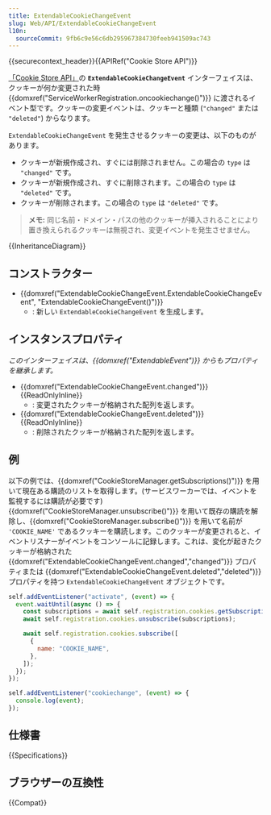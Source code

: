 ```yaml
---
title: ExtendableCookieChangeEvent
slug: Web/API/ExtendableCookieChangeEvent
l10n:
  sourceCommit: 9fb6c9e56c6db295967384730feeb941509ac743
---
```


{{securecontext_header}}{{APIRef("Cookie Store API")}}

[「Cookie Store API」](/ja/docs/Web/API/Cookie_Store_API)の **`ExtendableCookieChangeEvent`** インターフェイスは、クッキーが何か変更された時 {{domxref("ServiceWorkerRegistration.oncookiechange()")}} に渡されるイベント型です。クッキーの変更イベントは、クッキーと種類 (`"changed"` または `"deleted"`) からなります。

`ExtendableCookieChangeEvent` を発生させるクッキーの変更は、以下のものがあります。

- クッキーが新規作成され、すぐには削除されません。この場合の `type` は `"changed"` です。
- クッキーが新規作成され、すぐに削除されます。この場合の `type` は `"deleted"` です。
- クッキーが削除されます。この場合の `type` は `"deleted"` です。

> **メモ:** 同じ名前・ドメイン・パスの他のクッキーが挿入されることにより置き換えられるクッキーは無視され、変更イベントを発生させません。

{{InheritanceDiagram}}

## コンストラクター

- {{domxref("ExtendableCookieChangeEvent.ExtendableCookieChangeEvent", "ExtendableCookieChangeEvent()")}}
  - : 新しい `ExtendableCookieChangeEvent` を生成します。

## インスタンスプロパティ

_このインターフェイスは、{{domxref("ExtendableEvent")}} からもプロパティを継承します。_

- {{domxref("ExtendableCookieChangeEvent.changed")}} {{ReadOnlyInline}}
  - : 変更されたクッキーが格納された配列を返します。
- {{domxref("ExtendableCookieChangeEvent.deleted")}} {{ReadOnlyInline}}
  - : 削除されたクッキーが格納された配列を返します。

## 例

以下の例では、{{domxref("CookieStoreManager.getSubscriptions()")}} を用いて現在ある購読のリストを取得します。(サービスワーカーでは、イベントを監視するには購読が必要です) {{domxref("CookieStoreManager.unsubscribe()")}} を用いて既存の購読を解除し、{{domxref("CookieStoreManager.subscribe()")}} を用いて名前が `'COOKIE_NAME'` であるクッキーを購読します。このクッキーが変更されると、イベントリスナーがイベントをコンソールに記録します。これは、変化が起きたクッキーが格納された {{domxref("ExtendableCookieChangeEvent.changed","changed")}} プロパティまたは {{domxref("ExtendableCookieChangeEvent.deleted","deleted")}} プロパティを持つ `ExtendableCookieChangeEvent` オブジェクトです。

```js
self.addEventListener("activate", (event) => {
  event.waitUntil(async () => {
    const subscriptions = await self.registration.cookies.getSubscriptions();
    await self.registration.cookies.unsubscribe(subscriptions);

    await self.registration.cookies.subscribe([
      {
        name: "COOKIE_NAME",
      },
    ]);
  });
});

self.addEventListener("cookiechange", (event) => {
  console.log(event);
});
```

## 仕様書

{{Specifications}}

## ブラウザーの互換性

{{Compat}}
